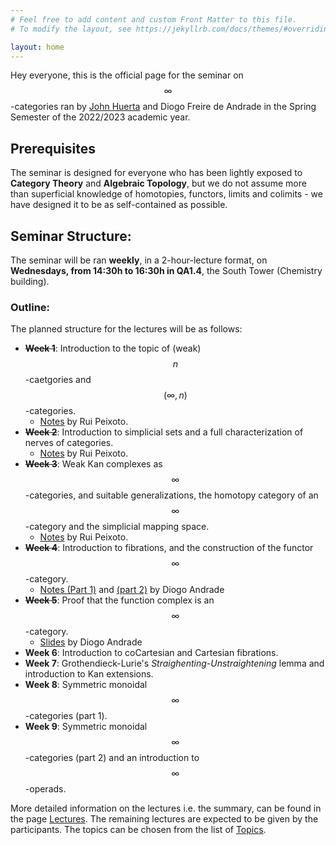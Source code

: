 ```yaml
---
# Feel free to add content and custom Front Matter to this file.
# To modify the layout, see https://jekyllrb.com/docs/themes/#overriding-theme-defaults

layout: home
---
```


Hey everyone, this is the official page for the seminar on $$\infty$$-categories ran by [John Huerta](https://math.tecnico.ulisboa.pt/~jhuerta/) and Diogo Freire de Andrade in the Spring Semester of the 2022/2023 academic year.

## Prerequisites
The seminar is designed for everyone who has been lightly exposed to **Category Theory** and **Algebraic Topology**, but we do not assume more than superficial knowledge of homotopies, functors, limits and colimits - we have designed it to be as self-contained as possible.

## Seminar Structure:
The seminar will be ran **weekly**, in a 2-hour-lecture format, on **Wednesdays, from 14:30h to 16:30h in QA1.4**, the South Tower (Chemistry building).

### Outline:
The planned structure for the lectures will be as follows:

- ~~**Week 1**~~: Introduction to the topic of (weak) $$n$$-caetgories and $$(\infty,n)$$-categories.
  - [Notes](lectures/notes/Lecture1.pdf) by Rui Peixoto.
- ~~**Week 2**~~: Introduction to simplicial sets and a full characterization of nerves of categories.
  - [Notes](lectures/notes/Lecture2.pdf) by Rui Peixoto.
- ~~**Week 3**~~: Weak Kan complexes as $$\infty$$-categories, and suitable generalizations, the homotopy category of an $$\infty$$-category and the simplicial mapping space.
  - [Notes](lectures/notes/Lecture3.pdf) by Rui Peixoto.
- ~~**Week 4**~~: Introduction to fibrations, and the construction of the functor $$\infty$$-category.
  - [Notes (Part 1)](lectures/notes/Lecture4pt1.pdf) and [(part 2)](/lectures/notes/Lecture4pt2.pdf) by Diogo Andrade  
- ~~**Week 5**~~: Proof that the function complex is an $$\infty$$-category.
  - [Slides](lectures/notes/Lecture5.pdf) by Diogo Andrade
- **Week 6**: Introduction to coCartesian and Cartesian fibrations.
- **Week 7**: Grothendieck-Lurie's _Straighenting-Unstraightening_ lemma and introduction to Kan extensions.
- **Week 8**: Symmetric monoidal $$\infty$$-categories (part 1).
- **Week 9**: Symmetric monoidal $$\infty$$-categories (part 2) and an introduction to $$\infty$$-operads.

More detailed information on the lectures i.e. the summary, can be found in  the page [Lectures](diogofd.github.io/Seminar-on-Higher-Categories/lectures/).
The remaining lectures are expected to be given by the participants. The topics can be chosen from the list of [Topics]().
